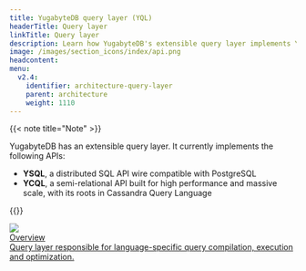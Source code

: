 ```yaml
---
title: YugabyteDB query layer (YQL)
headerTitle: Query layer
linkTitle: Query layer
description: Learn how YugabyteDB's extensible query layer implements YSQL and YCQL.
image: /images/section_icons/index/api.png
headcontent: 
menu:
  v2.4:
    identifier: architecture-query-layer
    parent: architecture
    weight: 1110
---
```


{{< note title="Note" >}}

YugabyteDB has an extensible query layer. It currently implements the following APIs:

* **YSQL**, a distributed SQL API wire compatible with PostgreSQL
* **YCQL**, a semi-relational API built for high performance and massive scale, with its roots in Cassandra Query Language

{{</note >}}

<div class="row">

 <div class="col-12 col-md-6 col-lg-12 col-xl-6">
    <a class="section-link icon-offset" href="overview/">
      <div class="head">
        <img class="icon" src="/images/section_icons/architecture/concepts/query_layer.png" aria-hidden="true" />
        <div class="title">Overview</div>
      </div>
      <div class="body">
        Query layer responsible for language-specific query compilation, execution and optimization.
      </div>
    </a>
  </div>

</div>
